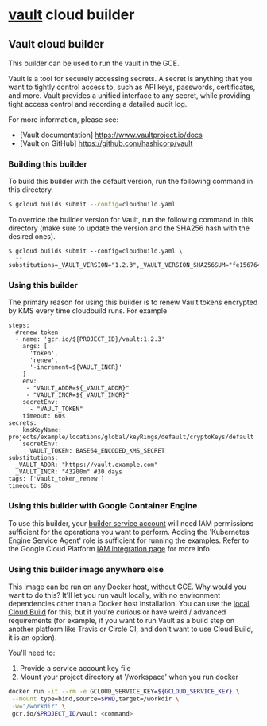 # [vault](https://www.vaultproject.io) cloud builder

## Vault cloud builder
This builder can be used to run the vault in the GCE. 

Vault is a tool for securely accessing secrets. A secret is anything that you want to tightly control access to, such as API keys, passwords, certificates, and more. Vault provides a unified interface to any secret, while providing tight access control and recording a detailed audit log. 

For more information, please see:

* [Vault documentation] https://www.vaultproject.io/docs
* [Vault on GitHub] https://github.com/hashicorp/vault


### Building this builder
To build this builder with the default version, run the following command in this directory.
```sh
$ gcloud builds submit --config=cloudbuild.yaml
```

To override the builder version for Vault, run the following command in this directory (make sure to update the version and the SHA256 hash with the desired ones).
```
$ gcloud builds submit --config=cloudbuild.yaml \
  --substitutions=_VAULT_VERSION="1.2.3",_VAULT_VERSION_SHA256SUM="fe15676404aff35cb45f7c957f90491921b9269d79a8f933c5a36e26a431bfc4"
```
### Using this builder
The primary reason for using this builder  is to renew Vault tokens encrypted by KMS every time cloudbuild runs.
For example
```
steps:
  #renew token 
  - name: 'gcr.io/${PROJECT_ID}/vault:1.2.3'
    args: [
      'token',
      'renew',
      '-increment=${VAULT_INCR}'
    ]
    env:
     - "VAULT_ADDR=${_VAULT_ADDR}"
     - "VAULT_INCR=${_VAULT_INCR}"
    secretEnv:
      - "VAULT_TOKEN"    
    timeout: 60s
secrets:
  - kmsKeyName: projects/example/locations/global/keyRings/default/cryptoKeys/default 
    secretEnv:
      VAULT_TOKEN: BASE64_ENCODED_KMS_SECRET
substitutions:
  _VAULT_ADDR: "https://vault.example.com"
  _VAULT_INCR: "43200m" #30 days
tags: ['vault_token_renew']
timeout: 60s
```

### Using this builder with Google Container Engine
To use this builder, your [builder service account](https://cloud.google.com/container-builder/docs/how-to/service-account-permissions) will need IAM permissions sufficient for the operations you want to perform. Adding the 'Kubernetes Engine Service Agent' role is sufficient for running the examples. Refer to the Google Cloud Platform [IAM integration page](https://cloud.google.com/container-engine/docs/iam-integration) for more info.

### Using this builder image anywhere else
This image can be run on any Docker host, without GCE. Why would you want to do this? It'll let you run vault locally, with no environment dependencies other than a Docker host installation. You can use the [local Cloud Build](https://cloud.google.com/cloud-build/docs/build-debug-locally) for this; but if you're curious or have
weird / advanced requirements (for example, if you want to run Vault as a build step on another platform like Travis or Circle CI, and don't want to use Cloud Build, it is an option).

You'll need to:
 1. Provide a service account key file
 2. Mount your project directory at '/workspace' when you run docker
 ```sh
docker run -it --rm -e GCLOUD_SERVICE_KEY=${GCLOUD_SERVICE_KEY} \
  --mount type=bind,source=$PWD,target=/workdir \
  -w="/workdir" \
  gcr.io/$PROJECT_ID/vault <command>
```
